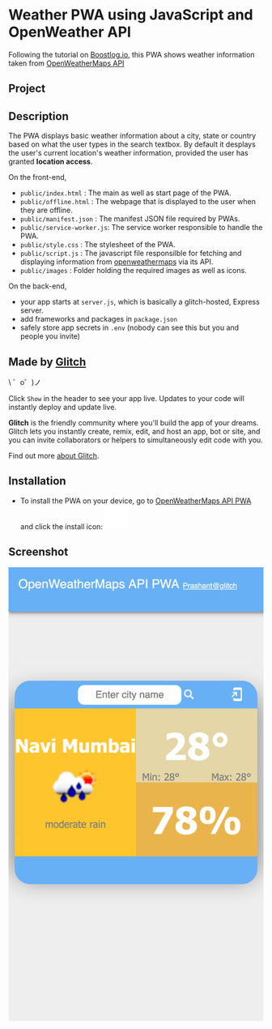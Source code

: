 Weather PWA using JavaScript and OpenWeather API
=================
Following the tutorial on [Boostlog.io](https://boostlog.io/@israrawan/weather-application-using-javascript-5b0abc27a374750053e319f8), this PWA shows weather information taken from [OpenWeatherMaps API](https://openweathermap.org/api)



Project
------------
Description
---
The PWA displays basic weather information about a city, state or country based on what the user types in the search textbox.
By default it desplays the user's current location's weather information, provided the user has granted **location access**.



On the front-end,
- `public/index.html` : The main as well as start page of the PWA. 
- `public/offline.html` : The webpage that is displayed to the user when they are offline.
- `public/manifest.json` : The manifest JSON file required by PWAs.
- `public/service-worker.js`: The service worker responsible to handle the PWA.
- `public/style.css` : The stylesheet of the PWA.
- `public/script.js` : The javascript file responsilble for fetching and displaying information from [openweathermaps](https://openweathermap.org/api) via its API.
- `public/images` : Folder holding the required images as well as icons.

On the back-end,
- your app starts at `server.js`, which is basically a glitch-hosted, Express server.
- add frameworks and packages in `package.json`
- safely store app secrets in `.env` (nobody can see this but you and people you invite)


Made by [Glitch](https://glitch.com/)
-------------------

\ ゜o゜)ノ

Click `Show` in the header to see your app live. Updates to your code will instantly deploy and update live.

**Glitch** is the friendly community where you'll build the app of your dreams. Glitch lets you instantly create, remix, edit, and host an app, bot or site, and you can invite collaborators or helpers to simultaneously edit code with you.

Find out more [about Glitch](https://glitch.com/about).

Installation
-----
- To install the PWA on your device, go to [OpenWeatherMaps API PWA](https://enigmatic7earth-open-weather-maps-pwa.glitch.me/) and click the install icon: ![alt text](https://github.com/enigmatic7earth/open-weather-maps-pwa/blob/master/public/images/install.svg "Install PWA")

Screenshot
----
<img src="https://github.com/enigmatic7earth/open-weather-maps-pwa/blob/master/enigmatic7earth-open-weather-maps-pwa.glitch.me.png" width="621">
